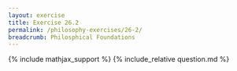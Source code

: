 ```yaml
---
layout: exercise
title: Exercise 26.2
permalink: /philosophy-exercises/26-2/
breadcrumb: Philosphical Foundations
---
```


{% include mathjax_support %}
{% include_relative question.md %}
